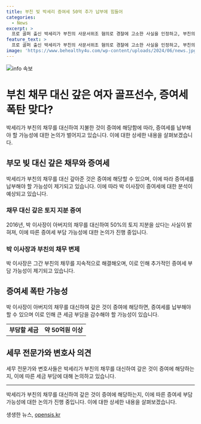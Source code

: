 ```yaml
---
title: 부친 빚 박세리 증여세 50억 추가 납부에 힘들어
categories:
  - News
excerpt: >
  프로 골퍼 출신 박세리가 부친의 사문서위조 혐의로 경찰에 고소한 사실을 인정하고, 부친의 30억원을 넘는 빚 문제로 눈물을 흘렸다. 박 이사장은 부친의 채무를 10년간 해결했지만, 이로 인해 증여세를 내야 할 가능성이 제기되고 있다. 전문가들은 부모의 채무를 대신 갚아주는 것도 증여세 과세 대상이라며, 이로 인해 부가적인 세금 등을 합해 최소 50억원 이상의 증여세가 부과될 수 있다고 밝혔다.
feature_text: >
  프로 골퍼 출신 박세리가 부친의 사문서위조 혐의로 경찰에 고소한 사실을 인정하고, 부친의 30억원을 넘는 빚 문제로 눈물을 흘렸다. 박 이사장은 부친의 채무를 10년간 해결했지만, 이로 인해 증여세를 내야 할 가능성이 제기되고 있다. 전문가들은 부모의 채무를 대신 갚아주는 것도 증여세 과세 대상이라며, 이로 인해 부가적인 세금 등을 합해 최소 50억원 이상의 증여세가 부과될 수 있다고 밝혔다.
image: 'https://www.behealthy4u.com/wp-content/uploads/2024/06/news.jpg'
---
```


<p><img src="https://www.behealthy4u.com/wp-content/uploads/2024/06/news.jpg" alt="info 속보" /></p>

<h1>부친 채무 대신 갚은 여자 골프선수, 증여세 폭탄 맞다?</h1>

<p data-ke-size="size16">박세리가 부친의 채무를 대신하여 지불한 것이 증여에 해당함에 따라, 증여세를 납부해야 할 가능성에 대한 논의가 벌어지고 있습니다. 이에 대한 상세한 내용을 살펴보겠습니다.</p>

<h2 data-ke-size="size26">부모 빚 대신 갚은 채무와 증여세</h2>

<p>박세리가 부친의 채무를 대신 갚아준 것은 증여에 해당할 수 있으며, 이에 따라 증여세를 납부해야 할 가능성이 제기되고 있습니다. 이에 따라 박 이사장이 증여세에 대한 분석이 예상되고 있습니다.</p>

<h3>채무 대신 갚은 토지 지분 증여</h3>

<p>2016년, 박 이사장이 아버지의 채무를 대신하여 50%의 토지 지분을 샀다는 사실이 밝혀져, 이에 따른 증여세 부담 가능성에 대한 논의가 진행 중입니다.</p>

<h3>박 이사장과 부친의 채무 변제</h3>

<p>박 이사장은 그간 부친의 채무를 지속적으로 해결해오며, 이로 인해 추가적인 증여세 부담 가능성이 제기되고 있습니다.</p>

<h2 data-ke-size="size26">증여세 폭탄 가능성</h2>

<p>박 이사장이 아버지의 채무를 대신하여 갚은 것이 증여에 해당하면, 증여세를 납부해야 할 수 있으며 이로 인해 큰 세금 부담을 감수해야 할 가능성이 있습니다.</p>

<table>
  <tr>
    <td style="text-align: center; height: 17px;"><b>부담할 세금</b></td>
    <td style="text-align: center; height: 17px;"><b>약 50억원 이상</b></td>
  </tr>
</table>

<h2 data-ke-size="size26">세무 전문가와 변호사 의견</h2>

<p>세무 전문가와 변호사들은 박세리가 부친의 채무를 대신하여 갚은 것이 증여에 해당하는지, 이에 따른 세금 부담에 대해 논의하고 있습니다.</p>

<hr>

<p data-ke-size="size16">박세리가 부친의 채무를 대신하여 갚은 것이 증여에 해당하는지, 이에 따른 증여세 부담 가능성에 대한 논의가 진행 중입니다. 이에 대한 상세한 내용을 살펴보겠습니다.</p>
생생한 뉴스, <a href="https://opensis.kr" rel="dofollow">opensis.kr</a>


